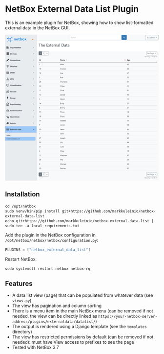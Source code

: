 # NetBox External Data List Plugin

This is an example plugin for NetBox, showing how to show list-formatted
external data in the NetBox GUI.

![NetBox External Data List](docs/netbox-external-data-list.png)


## Installation

```shell
cd /opt/netbox
sudo venv/bin/pip install git+https://github.com/markkuleinio/netbox-external-data-list
echo git+https://github.com/markkuleinio/netbox-external-data-list | sudo tee -a local_requirements.txt
```

Add the plugin in the NetBox configuration in `/opt/netbox/netbox/netbox/configuration.py`:

```python
PLUGINS = ["netbox_external_data_list"]
```

Restart NetBox:

```shell
sudo systemctl restart netbox netbox-rq
```


## Features

- A data list view (page) that can be populated from whatever data (see `views.py`)
- The view has pagination and column sorting
- There is a menu item in the main NetBox menu (can be removed if not needed,
the view can be directly linked as `https://your-netbox-server-address/plugins/externaldata/datalist/`)
- The output is rendered using a Django template (see the `templates` directory)
- The view has restricted permissions by default (can be removed if not needed): must have
View access to prefixes to see the page
- Tested with NetBox 3.7

